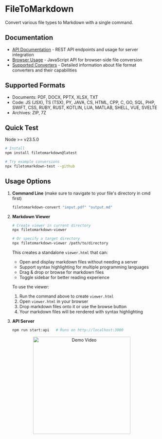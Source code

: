 # FileToMarkdown

Convert various file types to Markdown with a single command.

## Documentation
- [API Documentation](docs/API.md) - REST API endpoints and usage for server integration
- [Browser Usage](docs/BROWSER.md) - JavaScript API for browser-side file conversion
- [Supported Converters](docs/CONVERTERS.md) - Detailed information about file format converters and their capabilities

## Supported Formats
- Documents: PDF, DOCX, PPTX, XLSX, TXT
- Code: JS (JSX), TS (TSX), PY, JAVA, CS, HTML, CPP, C, GO, SQL, PHP, SWIFT, CSS, RUBY,
        RUST, KOTLIN, LUA, MATLAB, SHELL, VUE, SVELTE
- Archives: ZIP, 7Z

## Quick Test
Node >= v23.5.0
```bash
# Install
npm install filetomarkdown@latest

# Try example conversions
npx filetomarkdown-test --github
```

## Usage Options
1. **Command Line** (make sure to navigate to your file's directory in cmd first)
   ```bash
   filetomarkdown-convert "input.pdf" "output.md"
   ```

2. **Markdown Viewer**
   ```bash
   # Create viewer in current directory
   npx filetomarkdown-viewer

   # Or specify a target directory
   npx filetomarkdown-viewer /path/to/directory
   ```
   This creates a standalone `viewer.html` that can:
   - Open and display markdown files without needing a server
   - Support syntax highlighting for multiple programming languages
   - Drag & drop or browse for markdown files
   - Toggle sidebar for better reading experience
   
   To use the viewer:
   1. Run the command above to create `viewer.html`
   2. Open `viewer.html` in your browser
   3. Drop markdown files onto it or use the browse button
   4. Your markdown files will be rendered with syntax highlighting

3. **API Server**
   ```bash
   npm run start:api   # Runs on http://localhost:3000
   ```
<div align="center">
  <a href="https://youtu.be/UkGT3DDPTGI">
    <img src="https://img.youtube.com/vi/UkGT3DDPTGI/mqdefault.jpg" width="320" alt="Demo Video" />
  </a>
</div>